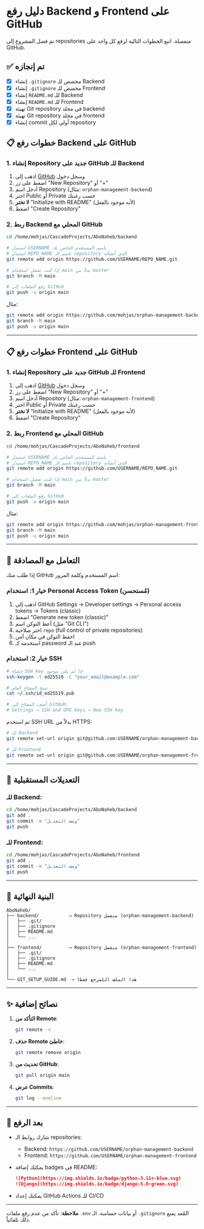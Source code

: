 # دليل رفع Backend و Frontend على GitHub

تم فصل المشروع إلى repositories منفصلة. اتبع الخطوات التالية لرفع كل واحد على GitHub.

## ✅ تم إنجازه

- [x] إنشاء `.gitignore` مخصص للـ Backend
- [x] إنشاء `.gitignore` مخصص للـ Frontend
- [x] إنشاء `README.md` للـ Backend
- [x] إنشاء `README.md` للـ Frontend
- [x] تهيئة Git repository في مجلد backend
- [x] تهيئة Git repository في مجلد frontend
- [x] إنشاء commit أولي لكل repository

## 📋 خطوات رفع Backend على GitHub

### 1. إنشاء Repository جديد على GitHub للـ Backend

1. اذهب إلى [GitHub](https://github.com) وسجل دخول
2. اضغط على زر "New Repository" أو "+"
3. أدخل اسم Repository (مثال: `orphan-management-backend`)
4. اختر Public أو Private حسب رغبتك
5. **لا تختر** "Initialize with README" (لأنه موجود بالفعل)
6. اضغط "Create Repository"

### 2. ربط Backend المحلي مع GitHub

```bash
cd /home/mohjas/CascadeProjects/AboNaheb/backend

# استبدل USERNAME باسم المستخدم الخاص بك
# استبدل REPO_NAME باسم الـ repository الذي أنشأته
git remote add origin https://github.com/USERNAME/REPO_NAME.git

# إذا كنت تفضل استخدام main بدلاً من master
git branch -M main

# رفع الملفات إلى GitHub
git push -u origin main
```

مثال:
```bash
git remote add origin https://github.com/mohjas/orphan-management-backend.git
git branch -M main
git push -u origin main
```

---

## 📋 خطوات رفع Frontend على GitHub

### 1. إنشاء Repository جديد على GitHub للـ Frontend

1. اذهب إلى [GitHub](https://github.com) وسجل دخول
2. اضغط على زر "New Repository" أو "+"
3. أدخل اسم Repository (مثال: `orphan-management-frontend`)
4. اختر Public أو Private حسب رغبتك
5. **لا تختر** "Initialize with README" (لأنه موجود بالفعل)
6. اضغط "Create Repository"

### 2. ربط Frontend المحلي مع GitHub

```bash
cd /home/mohjas/CascadeProjects/AboNaheb/frontend

# استبدل USERNAME باسم المستخدم الخاص بك
# استبدل REPO_NAME باسم الـ repository الذي أنشأته
git remote add origin https://github.com/USERNAME/REPO_NAME.git

# إذا كنت تفضل استخدام main بدلاً من master
git branch -M main

# رفع الملفات إلى GitHub
git push -u origin main
```

مثال:
```bash
git remote add origin https://github.com/mohjas/orphan-management-frontend.git
git branch -M main
git push -u origin main
```

---

## 🔐 التعامل مع المصادقة

إذا طلب منك GitHub اسم المستخدم وكلمة المرور:

### خيار 1: استخدام Personal Access Token (مُستحسن)

1. اذهب إلى GitHub Settings → Developer settings → Personal access tokens → Tokens (classic)
2. اضغط "Generate new token (classic)"
3. أعط التوكن اسم (مثل "Git CLI")
4. اختر صلاحية `repo` (full control of private repositories)
5. احفظ التوكن في مكان آمن
6. استخدمه كـ password عند الـ push

### خيار 2: استخدام SSH

```bash
# إنشاء SSH key إذا لم يكن موجود
ssh-keygen -t ed25519 -C "your_email@example.com"

# نسخ المفتاح العام
cat ~/.ssh/id_ed25519.pub

# أضف المفتاح إلى GitHub:
# Settings → SSH and GPG keys → New SSH key
```

ثم استخدم SSH URL بدلاً من HTTPS:
```bash
# للـ Backend
git remote set-url origin git@github.com:USERNAME/orphan-management-backend.git

# للـ Frontend
git remote set-url origin git@github.com:USERNAME/orphan-management-frontend.git
```

---

## 📝 التعديلات المستقبلية

### للـ Backend:
```bash
cd /home/mohjas/CascadeProjects/AboNaheb/backend
git add .
git commit -m "وصف التعديل"
git push
```

### للـ Frontend:
```bash
cd /home/mohjas/CascadeProjects/AboNaheb/frontend
git add .
git commit -m "وصف التعديل"
git push
```

---

## 📂 البنية النهائية

```
AboNaheb/
├── backend/           → Repository منفصل (orphan-management-backend)
│   ├── .git/
│   ├── .gitignore
│   ├── README.md
│   └── ...
│
├── frontend/          → Repository منفصل (orphan-management-frontend)
│   ├── .git/
│   ├── .gitignore
│   ├── README.md
│   └── ...
│
└── GIT_SETUP_GUIDE.md  → هذا الملف (للمرجع فقط)
```

---

## ✨ نصائح إضافية

1. **التأكد من Remote**:
   ```bash
   git remote -v
   ```

2. **حذف Remote خاطئ**:
   ```bash
   git remote remove origin
   ```

3. **تحديث من GitHub**:
   ```bash
   git pull origin main
   ```

4. **عرض Commits**:
   ```bash
   git log --oneline
   ```

---

## 🎉 بعد الرفع

- شارك روابط الـ repositories:
  - Backend: `https://github.com/USERNAME/orphan-management-backend`
  - Frontend: `https://github.com/USERNAME/orphan-management-frontend`

- يمكنك إضافة badges في README:
  ```markdown
  ![Python](https://img.shields.io/badge/python-3.11+-blue.svg)
  ![Django](https://img.shields.io/badge/django-5.0-green.svg)
  ```

- يمكنك إعداد GitHub Actions للـ CI/CD

---

**ملاحظة**: تأكد من عدم رفع ملفات `.env` أو بيانات حساسة. الـ `.gitignore` المُعد يمنع ذلك تلقائياً.

